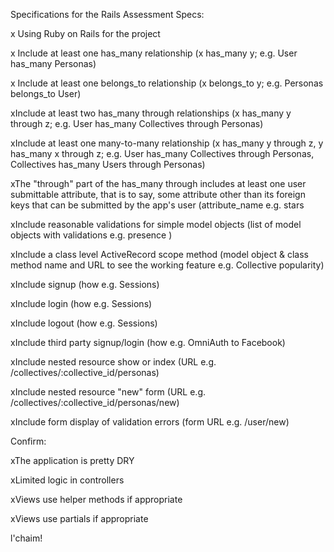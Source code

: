 Specifications for the Rails Assessment
Specs:

 x Using Ruby on Rails for the project

 x Include at least one has_many relationship (x has_many y; e.g. User has_many Personas)

 x Include at least one belongs_to relationship (x belongs_to y; e.g. Personas belongs_to User)

 xInclude at least two has_many through relationships (x has_many y through z; e.g. User has_many Collectives through Personas)

 xInclude at least one many-to-many relationship (x has_many y through z, y has_many x through z; e.g. User has_many Collectives through Personas, Collectives has_many Users  through Personas)

 xThe "through" part of the has_many through includes at least one user submittable attribute, that is to say, some attribute other than its foreign keys that can be submitted by the app's user (attribute_name e.g. stars

 xInclude reasonable validations for simple model objects (list of model objects with validations e.g. presence )

 xInclude a class level ActiveRecord scope method (model object & class method name and URL to see the working feature e.g. Collective popularity)

 xInclude signup (how e.g. Sessions)

 xInclude login (how e.g. Sessions)

 xInclude logout (how e.g. Sessions)

 xInclude third party signup/login (how e.g. OmniAuth to Facebook)

 xInclude nested resource show or index (URL e.g. /collectives/:collective_id/personas)

 xInclude nested resource "new" form (URL e.g. /collectives/:collective_id/personas/new)

 xInclude form display of validation errors (form URL e.g. /user/new)

Confirm:

 xThe application is pretty DRY 

 xLimited logic in controllers

 xViews use helper methods if appropriate

 xViews use partials if appropriate







l'chaim!
